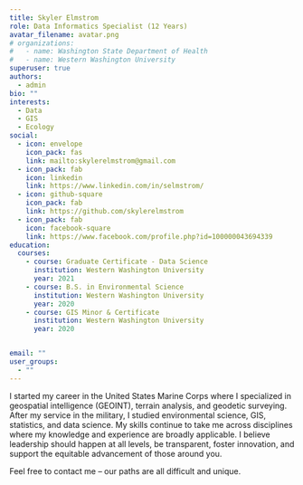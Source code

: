 ```yaml
---
title: Skyler Elmstrom
role: Data Informatics Specialist (12 Years)
avatar_filename: avatar.png
# organizations:
#   - name: Washington State Department of Health
#   - name: Western Washington University
superuser: true
authors:
  - admin
bio: ""
interests:
  - Data 
  - GIS
  - Ecology
social:
  - icon: envelope
    icon_pack: fas
    link: mailto:skylerelmstrom@gmail.com
  - icon_pack: fab
    icon: linkedin
    link: https://www.linkedin.com/in/selmstrom/
  - icon: github-square
    icon_pack: fab
    link: https://github.com/skylerelmstrom
  - icon_pack: fab
    icon: facebook-square
    link: https://www.facebook.com/profile.php?id=100000043694339
education:
  courses:
    - course: Graduate Certificate - Data Science
      institution: Western Washington University
      year: 2021
    - course: B.S. in Environmental Science
      institution: Western Washington University
      year: 2020
    - course: GIS Minor & Certificate
      institution: Western Washington University
      year: 2020


email: ""
user_groups:
  - ""
---
```

I started my career in the United States Marine Corps where I specialized in geospatial intelligence (GEOINT), terrain analysis, and geodetic surveying. After my service in the military, I studied environmental science, GIS, statistics, and data science. My skills continue to take me across disciplines where my knowledge and experience are broadly applicable. I believe leadership should happen at all levels, be transparent, foster innovation, and support the equitable advancement of those around you.

Feel free to contact me – our paths are all difficult and unique.
